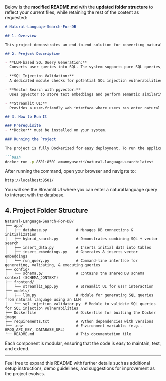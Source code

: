 Below is the **modified README.md** with the **updated folder structure** to reflect your current files, while retaining the rest of the content as requested:

```markdown
# Natural-Language-Search-For-DB

## 1. Overview

This project demonstrates an end-to-end solution for converting natural language queries into SQL using an LLM. It integrates SQL injection validation and vector-based semantic search (using pgvector) to execute and retrieve data from a PostgreSQL database. A Streamlit UI provides an interactive interface for users to enter queries and view results.

## 2. Project Description

- **LLM-based SQL Query Generation:**  
  Converts user queries into SQL. The system supports pure SQL queries, vector similarity search queries, and hybrid queries that combine both methods.

- **SQL Injection Validation:**  
  A dedicated module checks for potential SQL injection vulnerabilities, ensuring that only safe queries are executed.

- **Vector Search with pgvector:**  
  Uses pgvector to store text embeddings and perform semantic similarity searches, improving query accuracy.

- **Streamlit UI:**  
  Provides a user-friendly web interface where users can enter natural language queries and view the results in real time.

## 3. How to Run It

### Prerequisite
- **Docker** must be installed on your system.

### Running the Project

The project is fully Dockerized for easy deployment. To run the application, simply execute:

```bash
docker run -p 8501:8501 amanmyuserid/natural-language-search:latest
```

After running the command, open your browser and navigate to:

```
http://localhost:8501/
```

You will see the Streamlit UI where you can enter a natural language query to interact with the database.

## 4. Project Folder Structure

```
Natural-Language-Search-For-DB/
├── app/
│   ├── database.py             # Manages DB connections & initialization
│   ├── hybrid_search.py        # Demonstrates combining SQL + vector search
│   ├── insert_data.py          # Inserts initial data into tables
│   ├── insert_embeddings.py    # Generates & inserts vector embeddings
│   └── run_query.py            # Command-line interface for generating, validating, & executing queries
├── config/
│   └── schema.py               # Contains the shared DB schema context (SCHEMA_CONTEXT)
├── frontend/
│   └── streamlit_app.py        # Streamlit UI for user interaction
├── models/
│   ├── llm.py                  # Module for generating SQL queries from natural language using an LLM
│   └── sql_injection_validator.py  # Module to validate SQL queries for SQL injection vulnerabilities
├── Dockerfile                  # Dockerfile for building the Docker image
├── requirements.txt            # Python dependencies with versions
├── .env                        # Environment variables (e.g., GROQ_API_KEY, DATABASE_URL)
└── README.md                   # This documentation file
```

Each component is modular, ensuring that the code is easy to maintain, test, and extend.

---

Feel free to expand this README with further details such as additional setup instructions, demo guidelines, and suggestions for improvement as the project evolves.
```
